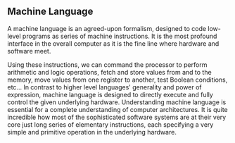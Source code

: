 ## Machine Language

A machine language is an agreed-upon formalism, designed to code low-level
programs as series of machine instructions. It is the most profound interface
in the overall computer as it is the fine line where hardware and software
meet.

Using these instructions, we can command the processor to perform arithmetic
and logic operations, fetch and store values from and to the memory, move
values from one register to another, test Boolean conditions, etc... In
contrast to higher level languages' generality and power of expression, 
machine language is designed to directly execute and fully control the given
underlying hardware. Understanding machine language is essential for a complete
understanding of computer architectures. It is quite incredible how most of
the sophisticated software systems are at their very core just long series of
elementary instructions, each specifying a very simple and primitive operation
in the underlying hardware.
